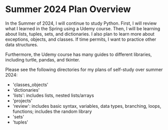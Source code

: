 # Summer 2024 Plan Overview

In the Summer of 2024, I will continue to study Python. First, I will review what I learned in the Spring using a Udemy course. Then, I will be learning about lists, tuples, sets, and dictionaries. I also plan to learn more about exceptions, objects, and classes. If time permits, I want to practice other data structures. 

Furthermore, the Udemy course has many guides to different libraries, including turtle, pandas, and tkinter.

Please see the following directories for my plans of self-study over summer 2024:
- 'classes_objects'
- 'dictionaries'
- 'lists': includes lists, nested lists/arrays
- 'projects' 
- 'review': includes basic syntax, variables, data types, branching, loops, functions; includes the random library
- 'sets'
- 'tuples'
